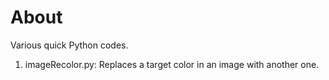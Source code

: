 # About
Various quick Python codes.

1. imageRecolor.py: Replaces a target color in an image with another one.
